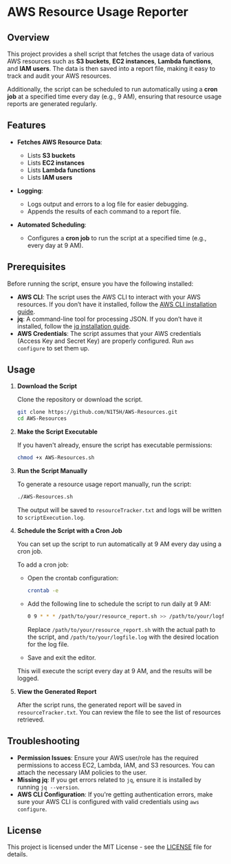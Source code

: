 # AWS Resource Usage Reporter

## Overview

This project provides a shell script that fetches the usage data of various AWS resources such as **S3 buckets**, **EC2 instances**, **Lambda functions**, and **IAM users**. The data is then saved into a report file, making it easy to track and audit your AWS resources.

Additionally, the script can be scheduled to run automatically using a **cron job** at a specified time every day (e.g., 9 AM), ensuring that resource usage reports are generated regularly.

## Features

- **Fetches AWS Resource Data**:
  - Lists **S3 buckets**
  - Lists **EC2 instances**
  - Lists **Lambda functions**
  - Lists **IAM users**

- **Logging**:
  - Logs output and errors to a log file for easier debugging.
  - Appends the results of each command to a report file.

- **Automated Scheduling**:
  - Configures a **cron job** to run the script at a specified time (e.g., every day at 9 AM).

## Prerequisites

Before running the script, ensure you have the following installed:

- **AWS CLI**: The script uses the AWS CLI to interact with your AWS resources. If you don’t have it installed, follow the [AWS CLI installation guide](https://docs.aws.amazon.com/cli/latest/userguide/install-cliv2.html).
- **jq**: A command-line tool for processing JSON. If you don’t have it installed, follow the [jq installation guide](https://stedolan.github.io/jq/download/).
- **AWS Credentials**: The script assumes that your AWS credentials (Access Key and Secret Key) are properly configured. Run `aws configure` to set them up.

## Usage

1. **Download the Script**

   Clone the repository or download the script.

   ```bash
   git clone https://github.com/N1T5H/AWS-Resources.git
   cd AWS-Resources
   ```

2. **Make the Script Executable**

   If you haven't already, ensure the script has executable permissions:

   ```bash
   chmod +x AWS-Resources.sh
   ```

3. **Run the Script Manually**

   To generate a resource usage report manually, run the script:

   ```bash
   ./AWS-Resources.sh
   ```

   The output will be saved to `resourceTracker.txt` and logs will be written to `scriptExecution.log`.

4. **Schedule the Script with a Cron Job**

   You can set up the script to run automatically at 9 AM every day using a cron job.

   To add a cron job:
   - Open the crontab configuration:

     ```bash
     crontab -e
     ```

   - Add the following line to schedule the script to run daily at 9 AM:

     ```bash
     0 9 * * * /path/to/your/resource_report.sh >> /path/to/your/logfile.log 2>&1
     ```

     Replace `/path/to/your/resource_report.sh` with the actual path to the script, and `/path/to/your/logfile.log` with the desired location for the log file.

   - Save and exit the editor.

   This will execute the script every day at 9 AM, and the results will be logged.

5. **View the Generated Report**

   After the script runs, the generated report will be saved in `resourceTracker.txt`. You can review the file to see the list of resources retrieved.

## Troubleshooting

- **Permission Issues**: Ensure your AWS user/role has the required permissions to access EC2, Lambda, IAM, and S3 resources. You can attach the necessary IAM policies to the user.
- **Missing jq**: If you get errors related to `jq`, ensure it is installed by running `jq --version`.
- **AWS CLI Configuration**: If you're getting authentication errors, make sure your AWS CLI is configured with valid credentials using `aws configure`.

## License

This project is licensed under the MIT License - see the [LICENSE](LICENSE) file for details.

